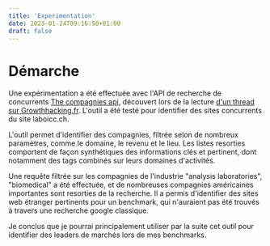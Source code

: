```yaml
---
title: 'Experimentation'
date: 2023-01-24T09:16:50+01:00
draft: false
---
```


# Démarche

Une expérimentation a été effectuée avec l'API de recherche de concurrents [The compagnies api](https://www.thecompaniesapi.com/ 'The copagnies API'), découvert lors de la lecture [d'un thread sur Growthhacking.fr](https://www.growthhacking.fr/t/liste-de-sites-e-commerce/28569/3 'un thread sur Growthhacking.fr').
L'outil a été testé pour identifier des sites concurrents du site laboicc.ch.

L'outil permet d'identifier des compagnies, filtrée selon de nombreux paramètres, comme le domaine, le revenu et le lieu. Les listes resorties comportent de façon synthétiques des informations clés et pertinent, dont notamment des tags combinés sur leurs domaines d'activités.

Une requête filtrée sur les compagnies de l'industrie "analysis laboratories", "biomedical" a été effectuée, et de nombreuses compagnies américaines importantes sont resorties de la recherche. Il a permis d'identifier des sites web étranger pertinents pour un benchmark, qui n'auraient pas été trouvés à travers une recherche google classique.

Je conclus que je pourrai principalement utiliser par la suite cet outil pour identifier des leaders de marchés lors de mes benchmarks.
